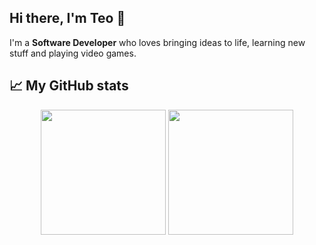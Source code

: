 ## Hi there, I'm Teo 👋

<div class="github-introduction">

I'm a **Software Developer** who loves bringing ideas to life, learning new stuff and playing video games. 

</div>

## 📈 My GitHub stats

<div class="badges-githubstats">
  <p align="center">
     <img src="https://github-readme-stats.vercel.app/api?username=teodorstelian&show_icons=true&theme=dark&count_private=true" height="200">
     <img src="https://github-readme-stats.vercel.app/api/top-langs/?username=teodorstelian&theme=dark&count_private=true&hide_progress=true" height="200">

  </p>
</div>


<!--
**teodorstelian/teodorstelian** is a ✨ _special_ ✨ repository because its `README.md` (this file) appears on your GitHub profile.

Here are some ideas to get you started:

- 🔭 I’m currently working on ...
- 🌱 I’m currently learning ...
- 👯 I’m looking to collaborate on ...
- 🤔 I’m looking for help with ...
- 💬 Ask me about ...
- 📫 How to reach me: ...
- 😄 Pronouns: ...
- ⚡ Fun fact: ...
-->

